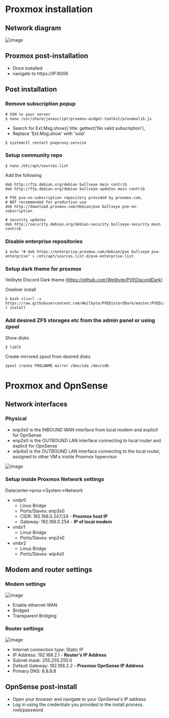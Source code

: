 # Proxmox installation


## Network diagram
![image](https://user-images.githubusercontent.com/49016081/144271980-5b42dc06-103e-45eb-8c23-433c6f1ce8d9.png)


## Proxmox post-installation
- Once installed
- navigate to https://IP:8006

## Post installation

### Remove subscription popup
``` 
# SSH to your server
$ nano /usr/share/javascript/proxmox-widget-toolkit/proxmoxlib.js
```
- Search for
Ext.Msg.show({
  title: gettext('No valid subscription'),
- Replace 'Ext.Msg.show' with 'void'

```
$ systemctl restart pveproxy.service
```

### Setup community repo

```
$ nano /etc/apt/sources.list
```
Add the following
```
deb http://ftp.debian.org/debian bullseye main contrib
deb http://ftp.debian.org/debian bullseye-updates main contrib

# PVE pve-no-subscription repository provided by proxmox.com,
# NOT recommended for production use
deb http://download.proxmox.com/debian/pve bullseye pve-no-subscription

# security updates
deb http://security.debian.org/debian-security bullseye-security main contrib
```

### Disable enterprise repositories

```
$ echo "# deb https://enterprise.proxmox.com/debian/pve bullseye pve-enterprise" > /etc/apt/sources.list.d/pve-enterprise.list
```

### Setup dark theme for proxmox
Veilbyte Discord Dark theme (https://github.com/Weilbyte/PVEDiscordDark)

Oneliner install
``` 
$ bash <(curl -s https://raw.githubusercontent.com/Weilbyte/PVEDiscordDark/master/PVEDiscordDark.sh ) install
```

### Add desired ZFS storages etc from the admin panel or using zpool

Show disks
```
$ lsblk
```

Create mirrored zpool from desired disks
```
zpool create POOLNAME mirror /dev/sda /dev/sdb
```

# Proxmox and OpnSense

## Network interfaces

### Physical
- enp3s0 is the INBOUND WAN interface from local modem and explicit for OpnSense
- enp2s0 is the OUTBOUND LAN interface connecting to local router and explicit for OpnSense
- wlp4s0 is the OUTBOUND LAN interface connecting to the local router, assigned to other VM:s inside Proxmox hypervisor

![image](https://user-images.githubusercontent.com/49016081/144244869-32ebfc48-588e-4abd-aa48-26570e036471.png)


### Setup inside Proxmox Network settings
Datacenter->prox->System->Network
- vmbr0
  - Linux Bridge
  - Ports/Slaves: enp3s0
  - CIDR: 192.168.0.247/24 - **Proxmox host IP**
  - Gateway: 192.168.0.254 - **IP of local modem**
- vmbr1
  - Linux Bridge
  - Ports/Slaves: enp2s0
- vmbr2
  - Linux Bridge
  - Ports/Slaves: wlp4s0 

## Modem and router settings

### Modem settings
![image](https://user-images.githubusercontent.com/49016081/144244766-25b94597-28a9-4372-8612-f3f4b64775d9.png)
- Enable ethernet WAN
- Bridged
- Transparent Bridging

### Router settings
![image](https://user-images.githubusercontent.com/49016081/144245320-7ce780d9-0679-4aff-81db-eb6d620e630d.png)
- Internet connection type: Static IP
- IP Address: 192.168.2.1 - **Router's IP Address**
- Subnet mask: 255.255.255.0
- Default Gateway: 192.168.2.2 - **Proxmox OpnSense IP Address**
- Primary DNS: 8.8.8.8

## OpnSense post-install
- Open your browser and navigate to your OpnSense's IP address
- Log in using the credentials you provided in the install process. root/password
